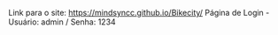 Link para o site: https://mindsyncc.github.io/Bikecity/
Página de Login - Usuário: admin / Senha: 1234
